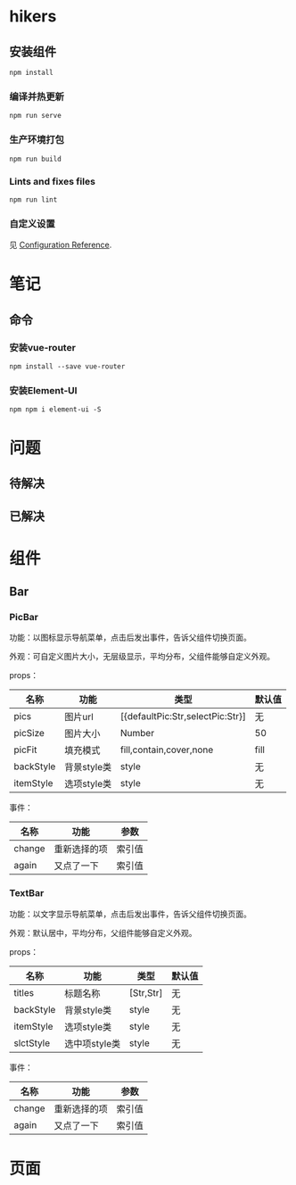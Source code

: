 # hikers

## 安装组件
```
npm install
```

### 编译并热更新
```
npm run serve
```

### 生产环境打包
```
npm run build
```

### Lints and fixes files
```
npm run lint
```

### 自定义设置
见 [Configuration Reference](https://cli.vuejs.org/config/).



# 笔记

## 命令

### 安装vue-router

```shell
npm install --save vue-router
```

### 安装Element-UI

```
npm npm i element-ui -S
```

# 问题

## 待解决

## 已解决

# 组件

## Bar

### PicBar

功能：以图标显示导航菜单，点击后发出事件，告诉父组件切换页面。

外观：可自定义图片大小，无层级显示，平均分布，父组件能够自定义外观。

props：

| 名称     | 功能      | 类型                             | 默认值                   |
| -------- | --------- | -------------------------------- | ------------------------ |
| pics     | 图片url   | [{defaultPic:Str,selectPic:Str}] | 无                       |
| picSize  | 图片大小 | Number                           | 50 |
| picFit   | 填充模式  | fill,contain,cover,none          | fill                     |
| backStyle | 背景style类 | style | 无 |
| itemStyle | 选项style类 | style | 无 |

事件：

| 名称     | 功能      | 参数                             |
| -------- | --------- | ------------------- |
| change | 重新选择的项 | 索引值 |
| again | 又点了一下 | 索引值 |

### TextBar

功能：以文字显示导航菜单，点击后发出事件，告诉父组件切换页面。

外观：默认居中，平均分布，父组件能够自定义外观。

props：

| 名称      | 功能          | 类型      | 默认值 |
| --------- | ------------- | --------- | ------ |
| titles    | 标题名称      | [Str,Str] | 无     |
| backStyle | 背景style类   | style     | 无     |
| itemStyle | 选项style类   | style     | 无     |
| slctStyle | 选中项style类 | style     | 无     |

事件：

| 名称   | 功能         | 参数   |
| ------ | ------------ | ------ |
| change | 重新选择的项 | 索引值 |
| again  | 又点了一下   | 索引值 |

# 页面